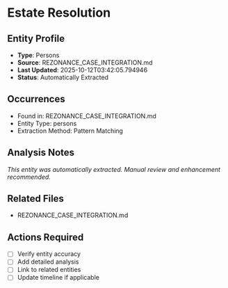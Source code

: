 # Estate Resolution

## Entity Profile
- **Type**: Persons
- **Source**: REZONANCE_CASE_INTEGRATION.md
- **Last Updated**: 2025-10-12T03:42:05.794946
- **Status**: Automatically Extracted

## Occurrences
- Found in: REZONANCE_CASE_INTEGRATION.md
- Entity Type: persons
- Extraction Method: Pattern Matching

## Analysis Notes
*This entity was automatically extracted. Manual review and enhancement recommended.*

## Related Files
- REZONANCE_CASE_INTEGRATION.md

## Actions Required
- [ ] Verify entity accuracy
- [ ] Add detailed analysis
- [ ] Link to related entities
- [ ] Update timeline if applicable
